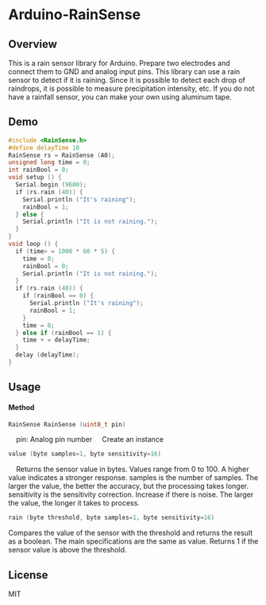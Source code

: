 Arduino-RainSense
====

## Overview

This is a rain sensor library for Arduino. Prepare two electrodes and connect them to GND and analog input pins.
This library can use a rain sensor to detect if it is raining. Since it is possible to detect each drop of raindrops, it is possible to measure precipitation intensity, etc. If you do not have a rainfall sensor, you can make your own using aluminum tape.

## Demo

````cpp:example.ino
#include <RainSense.h>
#define delayTime 10
RainSense rs = RainSense (A0);
unsigned long time = 0;
int rainBool = 0;
void setup () {
  Serial.begin (9600);
  if (rs.rain (40)) {
    Serial.println ("It's raining");
    rainBool = 1;
  } else {
    Serial.println ("It is not raining.");
  }
}
void loop () {
  if (time> = 1000 * 60 * 5) {
    time = 0;
    rainBool = 0;
    Serial.println ("It is not raining.");
  }
  if (rs.rain (40)) {
    if (rainBool == 0) {
      Serial.println ("It's raining");
      rainBool = 1;
    }
    time = 0;
  } else if (rainBool == 1) {
    time + = delayTime;
  }
  delay (delayTime);
}
````

## Usage

#### Method

````cpp:example.ino
RainSense RainSense (uint8_t pin)
````

    pin: Analog pin number
    Create an instance

````cpp:example.ino
value (byte samples=1, byte sensitivity=16)
````

    Returns the sensor value in bytes. Values range from 0 to 100. A higher value indicates a stronger response. samples is the number of samples. The larger the value, the better the accuracy, but the processing takes longer. sensitivity is the sensitivity correction. Increase if there is noise. The larger the value, the longer it takes to process.

````cpp:example.ino
rain (byte threshold, byte samples=1, byte sensitivity=16)
````

Compares the value of the sensor with the threshold and returns the result as a boolean. The main specifications are the same as value. Returns 1 if the sensor value is above the threshold.

## License

MIT

